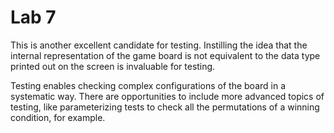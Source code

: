 # Lab 7

This is another excellent candidate for testing. Instilling the idea that the internal representation of the game board is not equivalent to the data type printed out on the screen is invaluable for testing.

Testing enables checking complex configurations of the board in a systematic way. There are opportunities to include more advanced topics of testing, like parameterizing tests to check all the permutations of a winning condition, for example.
